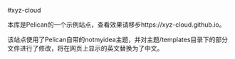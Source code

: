 #xyz-cloud

本库是Pelican的一个示例站点，查看效果请移步https://xyz-cloud.github.io。

该站点使用了Pelican自带的notmyidea主题，并对主题/templates目录下的部分文件进行了修改，将在网页上显示的英文替换为了中文。

